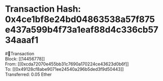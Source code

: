 
Transaction Hash: 0x4ce1bf8e24bd04863538a57f875e437a599b4f73a1eaf88d4c336cb5734aaaf1
====================================================================================
  
#💸Transaction  
Block: [[14456778]]  
From: [[0xcda72070e455bb31c7690a170224ce43623d0b6f]]  
To: [[0x49128cf8abe9071ee24540a296b5ded3f9d50443]]  
Transferred: 0.05 Ether